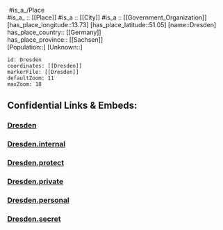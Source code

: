 ﻿---
location:
- 51.05
- 13.73
mapzoom:
- 7
- 12
mapmarker: city
type: City
tags:
- geo/City
SpocWebEntityId: 29881
isDeleted: false
confidential: public
has_id_wikidata: Q1731
twinned_administrative_body:
- '[[_Standards/WikiData/WD~Silistra,182428]]'
- '[[_Standards/WikiData/WD~Skopje,384]]'
- "[[_Standards/WikiData/WD~Saint Petersburg,656]]"
- '[[_Standards/WikiData/WD~Hamburg,1055]]'
- '[[_Standards/WikiData/WD~Wrocław,1799]]'
- '[[_Standards/WikiData/WD~Florence,2044]]'
- '[[_Standards/WikiData/WD~Brazzaville,3844]]'
- '[[_Standards/WikiData/WD~Hangzhou,4970]]'
- '[[_Standards/WikiData/WD~Coventry,6225]]'
- '[[_Standards/WikiData/WD~Strasbourg,6602]]'
- '[[_Standards/WikiData/WD~Ostrava,8385]]'
- '[[_Standards/WikiData/WD~Columbus,16567]]'
- '[[_Standards/WikiData/WD~Rotterdam,34370]]'
- '[[_Standards/WikiData/WD~Salzburg,34713]]'
different_from:
- '[[_Standards/WikiData/WD~Dresden,250167]]'
- '[[_Standards/WikiData/WD~Drezno,5307369]]'
instance_of:
- "[[_Standards/WikiData/WD~major regional center,253030]]"
- "[[_Standards/WikiData/WD~big city,1549591]]"
- "[[_Standards/WikiData/WD~urban municipality in Germany,42744322]]"
- "[[_Standards/WikiData/WD~urban district in Saxony,61708099]]"
described_by_source:
- "[[_Standards/WikiData/WD~Catholic Encyclopedia,302556]]"
- "[[_Standards/WikiData/WD~Brockhaus and Efron Encyclopedic Dictionary,602358]]"
- "[[_Standards/WikiData/WD~Encyclopædia Britannica 11th edition,867541]]"
- "[[_Standards/WikiData/WD~Great Complete Encyclopedia of All Sciences and Arts,1547546]]"
- "[[_Standards/WikiData/WD~The Nuttall Encyclopædia,3181656]]"
- "[[_Standards/WikiData/WD~Sytin Military Encyclopedia,4114391]]"
- "[[_Standards/WikiData/WD~Jewish Encyclopedia of Brockhaus and Efron,4173137]]"
- "[[_Standards/WikiData/WD~1922 Encyclopædia Britannica,15987490]]"
- "[[_Standards/WikiData/WD~The New Student's Reference Work,16082057]]"
- "[[_Standards/WikiData/WD~Collier's New Encyclopedia, 1921,19047539]]"
- "[[_Standards/WikiData/WD~Small Brockhaus and Efron Encyclopedic Dictionary,19180675]]"
- "[[_Standards/WikiData/WD~Meyers Konversations-Lexikon, 4th edition (1885–1890),19219752]]"
- "[[_Standards/WikiData/WD~Topographia Superioris Saxoniae,19230701]]"
- "[[_Standards/WikiData/WD~Meyer’s Universum, Vierter Band,129249812]]"
located_in_on_physical_feature:
- "[[_Standards/WikiData/WD~Dresden Basin,314741]]"
- "[[_Standards/WikiData/WD~conurbation Dresden,805366]]"
- "[[_Standards/WikiData/WD~Euroregion Elbe_Labe,824294]]"
contains_the_administrative_territorial_entity:
- '[[_Standards/WikiData/WD~Q383184,383184]]'
- '[[_Standards/WikiData/WD~Cotta,383195]]'
- '[[_Standards/WikiData/WD~Q383208,383208]]'
- '[[_Standards/WikiData/WD~Q383219,383219]]'
- '[[_Standards/WikiData/WD~Q383231,383231]]'
- '[[_Standards/WikiData/WD~Dresden-Neustadt,383245]]'
- '[[_Standards/WikiData/WD~Dresden-Pieschen,383255]]'
- "[[_Standards/WikiData/WD~Stadtbezirk Plauen,383270]]"
- '[[_Standards/WikiData/WD~Dresden-Prohlis,383282]]'
- '[[_Standards/WikiData/WD~Cossebaude,1136240]]'
- '[[_Standards/WikiData/WD~Q1432052,1432052]]'
- "[[_Standards/WikiData/WD~Gompitz (locality),1536933]]"
- '[[_Standards/WikiData/WD~Oberwartha,1674903]]'
- '[[_Standards/WikiData/WD~Langebrück,1804939]]'
- '[[_Standards/WikiData/WD~Schönborn,2258794]]'
- '[[_Standards/WikiData/WD~Weixdorf,2556716]]'
- '[[_Standards/WikiData/WD~Altstadt,8885]]'
- '[[_Standards/WikiData/WD~Schönfeld-Weißig,8891]]'
- '[[_Standards/WikiData/WD~Altfranken,8888]]'
owner_of:
- '[[_Standards/WikiData/WD~Heinz-Steyer-Stadion,470392]]'
- "[[_Standards/WikiData/WD~Margon Arena,1305139]]"
member_of:
- "[[_Standards/WikiData/WD~International Association for Sports and Leisure Facilities,475646]]"
- "[[_Standards/WikiData/WD~Mayors for Peace,747279]]"
- "[[_Standards/WikiData/WD~Climate Alliance,1768108]]"
- "[[_Standards/WikiData/WD~Kommunaler Sozialverband Sachsen,1780354]]"
- "[[_Standards/WikiData/WD~World Tourism Cities Federation,67652870]]"
located_in_or_next_to_body_of_water:
- '[[_Standards/WikiData/WD~Prießnitz,546853]]'
- '[[_Standards/WikiData/WD~Lockwitzbach,1564654]]'
- '[[_Standards/WikiData/WD~Kaitzbach,1721806]]'
- '[[_Standards/WikiData/WD~Lausenbach,1808492]]'
- '[[_Standards/WikiData/WD~Elbe,1644]]'
- '[[_Standards/WikiData/WD~Weißeritz,20282]]'
shares_border_with:
- "[[_Standards/WikiData/WD~Bautzen District,571947]]"
- '[[_Standards/WikiData/WD~Gommern,1536876]]'
- '[[_Standards/WikiData/WD~Freital,5870]]'
- "[[_Standards/WikiData/WD~Meissen District,6313]]"
- "[[_Standards/WikiData/WD~Sächsische Schweiz-Osterzgebirge,6323]]"
- '[[_Standards/WikiData/WD~Bannewitz,6448]]'
- '[[_Standards/WikiData/WD~Dohna,6474]]'
- '[[_Standards/WikiData/WD~Dürrröhrsdorf-Dittersbach,6692]]'
- '[[_Standards/WikiData/WD~Heidenau,6715]]'
- '[[_Standards/WikiData/WD~Weißeritzkreis,20274]]'
coat_of_arms: "[[_Standards/WikiData/WD~coat of arms of Dresden,731539]]"
head_of_government: "[[_Standards/WikiData/WD~Dirk Hilbert,1227894]]"
grants: "[[_Standards/WikiData/WD~Dresden resident writer,1258578]]"
list_of_monuments: "[[_Standards/WikiData/WD~list of heritage sites in Dresden,1842110]]"
award_received:
- '[[_Standards/WikiData/WD~Schleudersachse,2239404]]'
archives_at:
- "[[_Standards/WikiData/WD~Stadtarchiv Dresden,2326541]]"
highest_point: '[[_Standards/WikiData/WD~Triebenberg,2452825]]'
legislative_body: "[[_Standards/WikiData/WD~Dresden City Council,5123134]]"
economy_of_topic: "[[_Standards/WikiData/WD~economy of Dresden,5333666]]"
open_data_portal: "[[_Standards/WikiData/WD~Dresden Open Data,97290050]]"
time_of_earliest_written_record: 1206-01-01
inception: 1206-01-01
has_time_started: 1206-01-01
BHCL_UUID:
- 64a02269-cdc8-4a7f-9b4d-283aaec0d5df
- 14355fda-a90a-4868-b1a9-2d8b1d5e05fa
- bb4592bf-34b5-4c0a-ad12-acb369c8a746
Instagram_username: visit.dresden
video: "http://commons.wikimedia.org/wiki/Special:FilePath/Google%20Timelapse-%20Dresden%2C%20Germany.webm"
coordinate_location: "Point(13.74 51.05)"
Threads_username:
- landeshauptstadt_dresden
Wolfram_Language_entity_code: "Entity[\"City\", {\"Dresden\", \"Saxony\", \"Germany\"}]"
ISNI:
- 0000000110164613
capital_of: '[[_Standards/WikiData/WD~Saxony,1202]]'
located_in_the_administrative_territorial_entity: '[[_Standards/WikiData/WD~Saxony,1202]]'
Dewey_Decimal_Classification:
- 2--432142
RIA_Novosti_reference: 54680658
Provenio_UUID: 97133263-c670-4c1c-92c1-94990d7cbdc1
HASC: DE.SN.DE
NUTS_code: DED21
short_name:
- DD
- D
demonym:
- Dresdenerin
- Dresdenerinnen
- Dresdnerin
- Dresdnerinnen
- Drježdźanjan
- Drježdźanjanka
- drezdai
- Dresdener
- Dresdner
Mastodon_instance_URL:
- "https://dresden.network"
located_in_time_zone:
- '[[_Standards/WikiData/WD~UTC+01_00,6655]]'
- '[[_Standards/WikiData/WD~UTC+02_00,6723]]'
- "[[_Standards/WikiData/WD~Central European Time,25989]]"
lowest_point: '[[_Standards/WikiData/WD~Niederwartha,8964]]'
country: '[[_Standards/WikiData/WD~Germany,183]]'
elevation_above_sea_level: 126
German_district_key: 14612
postal_code:
- 01067
- 01069
- 01159
- 01279
- 01307
- 01326
- 01097
- 01099
- 01127
- 01129
- 01309
social_media_followers: 16638
local_dialing_code:
- 351
- 35201
area: 328.48
native_label: Dresden
official_name:
- Dresden
licence_plate_code: DD
population: 566222
GitHub_topic: dresden
subreddit:
- dresden
Commons_gallery: Dresden
Commons_category: Dresden
Stadtwiki_Dresden_article: Dresden
OmegaWiki_Defined_Meaning: 1639226
UN_LOCODE: DEDRS
WOEID: 645686
nighttime_view: "http://commons.wikimedia.org/wiki/Special:FilePath/Dresden%20from%20Albertbr%C3%BCcke.jpg"
German_municipality_key: 14612000
Image_Archive_Herder_Institute: Q1731
image: "http://commons.wikimedia.org/wiki/Special:FilePath/DD-canaletto-blick.jpg"
pronunciation_audio: "http://commons.wikimedia.org/wiki/Special:FilePath/De-Dresden.oga"
coat_of_arms_image: "http://commons.wikimedia.org/wiki/Special:FilePath/Dresden%20Stadtwappen.svg"
page_banner: "http://commons.wikimedia.org/wiki/Special:FilePath/Dresden%20Wikivoyage%20banner.png"
flag_image: "http://commons.wikimedia.org/wiki/Special:FilePath/Flag%20of%20Dresden.svg"
locator_map_image: "http://commons.wikimedia.org/wiki/Special:FilePath/Saxony%20DD.svg"
location_map: "http://commons.wikimedia.org/wiki/Special:FilePath/Stadtteile%20in%20Dresden.svg"
official_website: "https://www.dresden.de/"
U_S_National_Archives_Identifier: 10044802
fileClass:
- GovernmentOrganization
- City
---

﻿
﻿#is_a_/Place  
#is_a_ :: [[Place]] 
#is_a :: [[City]] 
#is_a :: [[Government_Organization]] 
[has_place_longitude::13.73] 
[has_place_latitude::51.05] 
[name::Dresden] 
has_place_country:: [[Germany]]  
has_place_province:: [[Sachsen]]  
[Population::] 
[Unknown::] 


```leaflet
id: Dresden
coordinates: [[Dresden]] 
markerFile: [[Dresden]] 
defaultZoom: 11 
maxZoom: 18
```


## Confidential Links & Embeds: 

### [Dresden](/_public/Earth/Continent/Europe/Europe~Central/Germany/Germany~East/Sachsen/counties~Sachsen/Dresden.md) 

### [Dresden.internal](/_internal/Earth/Continent/Europe/Europe~Central/Germany/Germany~East/Sachsen/counties~Sachsen/Dresden.internal.md) 

### [Dresden.protect](/_protect/Earth/Continent/Europe/Europe~Central/Germany/Germany~East/Sachsen/counties~Sachsen/Dresden.protect.md) 

### [Dresden.private](/_private/Earth/Continent/Europe/Europe~Central/Germany/Germany~East/Sachsen/counties~Sachsen/Dresden.private.md) 

### [Dresden.personal](/_personal/Earth/Continent/Europe/Europe~Central/Germany/Germany~East/Sachsen/counties~Sachsen/Dresden.personal.md) 

### [Dresden.secret](/_secret/Earth/Continent/Europe/Europe~Central/Germany/Germany~East/Sachsen/counties~Sachsen/Dresden.secret.md) 

